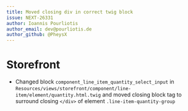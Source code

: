 ```yaml
---
title: Moved closing div in correct twig block
issue: NEXT-26331
author: Ioannis Pourliotis
author_email: dev@pourliotis.de
author_github: @PheysX
---
```

# Storefront
* Changed block `component_line_item_quantity_select_input` in `Resources/views/storefront/component/line-item/element/quantity.html.twig` and moved closing block tag to surround closing `</div>` of element `.line-item-quantity-group`
